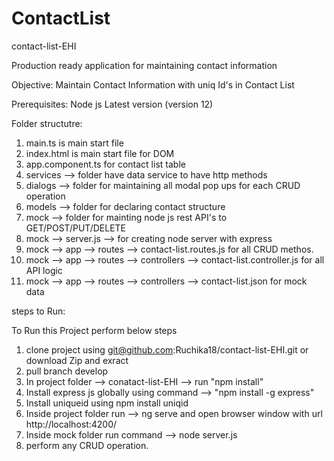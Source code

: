 # ContactList
  
contact-list-EHI 

Production ready application for maintaining contact information

Objective: 
Maintain Contact Information with uniq Id's in Contact List

Prerequisites: 
Node js Latest version (version 12)

Folder structutre:
1.	main.ts is main start file
2.	index.html is main start file for DOM
3.	app.component.ts for contact list table
4.	services --> folder have data service to have http methods
5.	dialogs --> folder for maintaining all modal pop ups for each CRUD operation
6.	models --> folder for declaring contact structure
7.	mock --> folder for mainting node js rest API's to GET/POST/PUT/DELETE
8.	mock --> server.js --> for creating node server with express
9.	mock --> app --> routes --> contact-list.routes.js for all CRUD methos.
10.	mock --> app --> routes --> controllers --> contact-list.controller.js for all API logic
11.	mock --> app --> routes --> controllers --> contact-list.json for mock data

steps to Run:

 To Run this Project perform below steps
 
1.	clone project using git@github.com:Ruchika18/contact-list-EHI.git or download Zip and exract
2.	pull branch develop
3.	In project folder --> conatact-list-EHI --> run "npm install"
4.	Install express js globally using command --> "npm install -g express"
5.	Install uniqueid using npm install uniqid
6.	Inside project folder run --> ng serve and open browser window with url http://localhost:4200/
7.	Inside mock folder run command --> node server.js
8.	perform any CRUD operation.